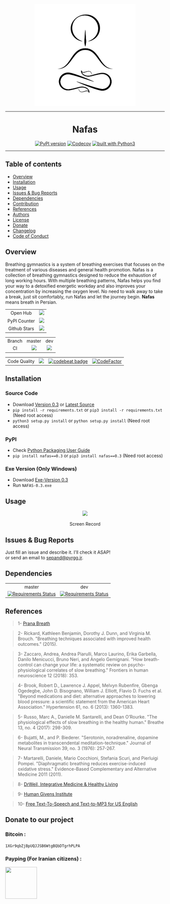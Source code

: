<div align="center">
<img src="https://github.com/sepandhaghighi/nafas/raw/master/otherfiles/logo.png" height=320px width=320px>
<hr/>
<h1>Nafas</h1>

<a href="https://badge.fury.io/py/nafas"><img src="https://badge.fury.io/py/nafas.svg" alt="PyPI version" height="18"></a>
<a href="https://codecov.io/gh/sepandhaghighi/nafas">
  <img src="https://codecov.io/gh/sepandhaghighi/nafas/branch/master/graph/badge.svg" alt="Codecov" /></a>
<a href="https://www.python.org/"><img src="https://img.shields.io/badge/built%20with-Python3-green.svg" alt="built with Python3" /></a>

</div>	

----------
## Table of contents					
   * [Overview](https://github.com/sepandhaghighi/nafas#overview)
   * [Installation](https://github.com/sepandhaghighi/nafas#installation)
   * [Usage](https://github.com/sepandhaghighi/nafas#usage)
   * [Issues & Bug Reports](https://github.com/sepandhaghighi/nafas#issues--bug-reports)
   * [Dependencies](https://github.com/sepandhaghighi/nafas#dependencies)
   * [Contribution](https://github.com/sepandhaghighi/nafas/blob/master/.github/CONTRIBUTING.md)
   * [References](https://github.com/sepandhaghighi/nafas#references)
   * [Authors](https://github.com/sepandhaghighi/nafas/blob/master/AUTHORS.md)
   * [License](https://github.com/sepandhaghighi/nafas/blob/master/LICENSE)
   * [Donate](https://github.com/sepandhaghighi/nafas#donate-to-our-project)
   * [Changelog](https://github.com/sepandhaghighi/nafas/blob/master/CHANGELOG.md)
   * [Code of Conduct](https://github.com/sepandhaghighi/nafas/blob/master/.github/CODE_OF_CONDUCT.md)			
				
## Overview						
Breathing gymnastics is a system of breathing exercises that focuses on the treatment of various diseases and general health promotion.
Nafas is a collection of breathing gymnastics designed to reduce the exhaustion of long working hours.
With multiple breathing patterns, Nafas helps you find your way to a detoxified energetic workday and also improves your concentration by increasing the oxygen level.
No need to walk away to take a break, just sit comfortably, run Nafas and let the journey begin.
**Nafas** means breath in Persian.

<table>
	<tr> 
		<td align="center">Open Hub</td>
		<td align="center"><a href="https://www.openhub.net/p/nafas"><img src="https://www.openhub.net/p/nafas/widgets/project_thin_badge.gif"></a></td>	
	</tr>
	<tr>
		<td align="center">PyPI Counter</td>
		<td align="center"><a href="http://pepy.tech/count/nafas"><img src="http://pepy.tech/badge/nafas"></a></td>
	</tr>
	<tr>
		<td align="center">Github Stars</td>
		<td align="center"><a href="https://github.com/sepandhaghighi/nafas"><img src="https://img.shields.io/github/stars/sepandhaghighi/nafas.svg?style=social&label=Stars"></a></td>
	</tr>
</table>



<table>
	<tr> 
		<td align="center">Branch</td>
		<td align="center">master</td>	
		<td align="center">dev</td>	
	</tr>
	<tr>
		<td align="center">CI</td>
		<td align="center"><img src="https://github.com/sepandhaghighi/nafas/workflows/CI/badge.svg?branch=master"></td>
		<td align="center"><img src="https://github.com/sepandhaghighi/nafas/workflows/CI/badge.svg?branch=dev"></td>
	</tr>
</table>


<table>
	<tr> 
		<td align="center">Code Quality</td>
		<td align="center"><a href="https://www.codacy.com/manual/sepand-haghighi/nafas?utm_source=github.com&amp;utm_medium=referral&amp;utm_content=sepandhaghighi/nafas&amp;utm_campaign=Badge_Grade"><img src="https://app.codacy.com/project/badge/Grade/b2be5ce052bc43a89713ac4aec6f8d11"/></a></td>	
		<td align="center"><a href="https://codebeat.co/projects/github-com-sepandhaghighi-nafas-dev"><img alt="codebeat badge" src="https://codebeat.co/badges/8b698b49-aa54-4419-a2ba-1367e8c6c08c" /></a></td>	
		<td align="center"><a href="https://www.codefactor.io/repository/github/sepandhaghighi/nafas"><img src="https://www.codefactor.io/repository/github/sepandhaghighi/nafas/badge" alt="CodeFactor" /></a></td>		
	</tr>
</table>


## Installation		

### Source Code
- Download [Version 0.3](https://github.com/sepandhaghighi/nafas/archive/v0.3.zip) or [Latest Source ](https://github.com/sepandhaghighi/nafas/archive/dev.zip)
- `pip install -r requirements.txt` or `pip3 install -r requirements.txt` (Need root access)
- `python3 setup.py install` or `python setup.py install` (Need root access)				

### PyPI

- Check [Python Packaging User Guide](https://packaging.python.org/installing/)     
- `pip install nafas==0.3` or `pip3 install nafas==0.3` (Need root access)							
	

### Exe Version (Only Windows)
- Download [Exe-Version 0.3](https://github.com/sepandhaghighi/nafas/releases/download/v0.3/NAFAS-0.3.exe)
- Run `NAFAS-0.3.exe`


## Usage			

<div align="center">

<img src="https://github.com/sepandhaghighi/nafas/raw/master/otherfiles/help.gif">
<p>Screen Record</p>

</div>


## Issues & Bug Reports			

Just fill an issue and describe it. I'll check it ASAP!							
or send an email to [sepand@pyrgg.ir](mailto:sepand@pyrgg.ir "sepand@pyrgg.ir"). 


## Dependencies

<table>
	<tr> 
		<td align="center">master</td>	
		<td align="center">dev</td>	
	</tr>
	<tr>
		<td align="center"><a href="https://requires.io/github/sepandhaghighi/nafas/requirements/?branch=master"><img src="https://requires.io/github/sepandhaghighi/nafas/requirements.svg?branch=master" alt="Requirements Status" /></a></td>
		<td align="center"><a href="https://requires.io/github/sepandhaghighi/nafas/requirements/?branch=dev"><img src="https://requires.io/github/sepandhaghighi/nafas/requirements.svg?branch=dev" alt="Requirements Status" /></a></td>
	</tr>
</table>
 			

## References

<blockquote>1- <a href="https://pranabreath.info">Prana Breath</a> </blockquote>

<blockquote>2- Rickard, Kathleen Benjamin, Dorothy J. Dunn, and Virginia M. Brouch. "Breathing techniques associated with improved health outcomes." (2015). </blockquote>

<blockquote>3- Zaccaro, Andrea, Andrea Piarulli, Marco Laurino, Erika Garbella, Danilo Menicucci, Bruno Neri, and Angelo Gemignani. "How breath-control can change your life: a systematic review on psycho-physiological correlates of slow breathing." Frontiers in human neuroscience 12 (2018): 353. </blockquote>

<blockquote>4- Brook, Robert D., Lawrence J. Appel, Melvyn Rubenfire, Gbenga Ogedegbe, John D. Bisognano, William J. Elliott, Flavio D. Fuchs et al. "Beyond medications and diet: alternative approaches to lowering blood pressure: a scientific statement from the American Heart Association." Hypertension 61, no. 6 (2013): 1360-1383. </blockquote>	

<blockquote>5- Russo, Marc A., Danielle M. Santarelli, and Dean O’Rourke. "The physiological effects of slow breathing in the healthy human." Breathe 13, no. 4 (2017): 298-309. </blockquote>	

<blockquote>6- Bujatti, M., and P. Biederer. "Serotonin, noradrenaline, dopamine metabolites in transcendental meditation-technique." Journal of Neural Transmission 39, no. 3 (1976): 257-267. </blockquote>

<blockquote>7- Martarelli, Daniele, Mario Cocchioni, Stefania Scuri, and Pierluigi Pompei. "Diaphragmatic breathing reduces exercise-induced oxidative stress." Evidence-Based Complementary and Alternative Medicine 2011 (2011). </blockquote>		

<blockquote>8- <a href="https://www.drweil.com/health-wellness/body-mind-spirit/stress-anxiety/breathing-three-exercises/">DrWeil, Integrative Medicine & Healthy Living</a> </blockquote>

<blockquote>9- <a href="https://www.hgi.org.uk/resources/delve-our-extensive-library/resources-and-techniques/7-11-breathing-how-does-deep">Human Givens Institute</a> </blockquote>
					
<blockquote>10- <a href="https://ttsmp3.com/">Free Text-To-Speech and Text-to-MP3 for US English</a> </blockquote>


## Donate to our project		
							

<h3>Bitcoin :</h3>					

```1XGr9qbZjBpUQJJSB6WtgBQbDTgrhPLPA```			



<h3>Payping (For Iranian citizens) :</h3>

<a href="http://www.payping.net/sepandhaghighi" target="__blank"><img src="http://www.qpage.ir/images/payping.png" height=100px width=100px></a>	